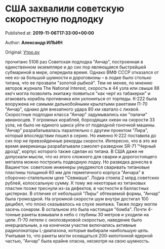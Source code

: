 
# США захвалили советскую скоростную подлодку

Published at: **2019-11-06T17:33:00+00:00**

Author: **Александр ИЛЬИН**

Original: [Утро.ру](https://utro.ru/army/2019/11/06/1423582.shtml)

прочитано 5106 раз
Советская подлодка "Анчар", построенная в единственном экземпляре и до сих пор являющаяся быстрейшей субмариной в мире, опередила время. Однако ВМФ СССР отказался от нее из-за большой шумности и дороговизны – в лодке было столько титана, что ее прозвали "золотой рыбкой".
Тем не менее, по мнению авторов журнала The National Interest, скорость в 44 узла или свыше 88 км/ч могла позволить экипажу появиться "как черт из табакерки" и атаковать корабль противника или уклониться от торпеды. К-222 была вооружена не самыми дальнобойными крылатыми ракетами П-70 "Анчар", однако для внезапного удара 80 км хватало с лихвой.
Скоростные подлодки класса "Анчар" задумывались как "палачи" авианосцев. У огромных кораблей, бороздящих океан на скорости 33 узла, не было не единого шанса уйти от подводной гоночной машины.
"Анчар" разрабатывалась параллельно с другим проектом "Лира", который впоследствии пошел в серию. Но именно К-222 поставила до сих пор не превзойденные рекорды скорости.
Интересно, что в это же время американцы разрабатывали самолет-разведчик SR-71 "Черный дрозд", корпус которого также сделан из титана. В США даже не допускали мысли, что из этого сложного для сварки и дорогостоящего металла можно построить подводную лодку. Но разведка донесла в Вашингтон: советские инженеры умудряются сваривать титановые пластины толщиной 60 мм для герметичного корпуса "Анчара" в сборочно-стапельном цехе "Севмаша".
Лодка стоила 2 млрд советских рублей, колоссальную сумму. К тому же некоторые из титановых пластин позже треснули из-за дефектов, в частности в балластных цистернах.
В отличие от небольшой "Лиры" обтекаемой формы, "Анчар" была громоздкой. На огромной скорости шум внутри достигал 100 децибел, что плохо сказывалось на слухе экипажа. Также лодку могли засечь сонаром.
В остальном это была настоящая "бомба". Почти 4-тонные ракеты взмывали в небо с глубины 30 метров и уходили на цели. П-70 летели с околозвуковой скоростью, наведение было инерциальным, а на конечном участке включались активные радиолокаторы L-диапазона, которые выбирали наибольшую цель. Учитывая то, что ракеты могли оснащаться 200-килотонной ядерной частью, "Анчар" была крайне опасна, несмотря на свою шумность.
